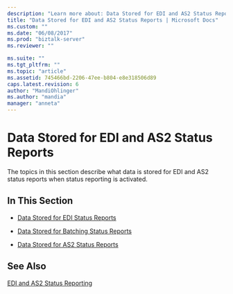 ```yaml
---
description: "Learn more about: Data Stored for EDI and AS2 Status Reports"
title: "Data Stored for EDI and AS2 Status Reports | Microsoft Docs"
ms.custom: ""
ms.date: "06/08/2017"
ms.prod: "biztalk-server"
ms.reviewer: ""

ms.suite: ""
ms.tgt_pltfrm: ""
ms.topic: "article"
ms.assetid: 745466bd-2206-47ee-b804-e8e318506d89
caps.latest.revision: 6
author: "MandiOhlinger"
ms.author: "mandia"
manager: "anneta"
---
```

# Data Stored for EDI and AS2 Status Reports
The topics in this section describe what data is stored for EDI and AS2 status reports when status reporting is activated.  
  
## In This Section  
  
-   [Data Stored for EDI Status Reports](../core/data-stored-for-edi-status-reports.md)  
  
-   [Data Stored for Batching Status Reports](../core/data-stored-for-batching-status-reports.md)  
  
-   [Data Stored for AS2 Status Reports](../core/data-stored-for-as2-status-reports.md)  
  
## See Also  
 [EDI and AS2 Status Reporting](../core/edi-and-as2-status-reporting.md)
